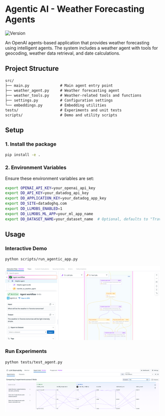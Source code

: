 # Agentic AI - Weather Forecasting Agents

![Version](https://img.shields.io/badge/version-0.1.0-blue.svg)

An OpenAI agents-based application that provides weather forecasting using intelligent agents. The system includes a weather agent with tools for geocoding, weather data retrieval, and date calculations.

## Project Structure

```text
src/
├── main.py              # Main agent entry point
├── weather_agent.py     # Weather forecasting agent
├── weather_tools.py     # Weather-related tools and functions
├── settings.py          # Configuration settings
└── embeddings.py        # Embedding utilities
tests/                   # Experiments and unit tests
scripts/                 # Demo and utility scripts
```

## Setup

### 1. Install the package

```bash
pip install -e .
```

### 2. Environment Variables

Ensure these environment variables are set:

```bash
export OPENAI_API_KEY=your_openai_api_key
export DD_API_KEY=your_datadog_api_key
export DD_APPLICATION_KEY=your_datadog_app_key
export DD_SITE=datadoghq.com
export DD_LLMOBS_ENABLED=1
export DD_LLMOBS_ML_APP=your_ml_app_name
export DD_DATASET_NAME=your_dataset_name  # Optional, defaults to "Traveler"
```

## Usage

### Interactive Demo

```bash
python scripts/run_agentic_app.py
```

![Agentic Workflow](assets/images/agentic-workflow.png)

### Run Experiments

```bash
python tests/test_agent.py
```

![Experiments](assets/images/experiments.png)
